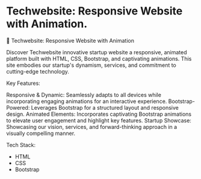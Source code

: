 # Techwebsite: Responsive Website with Animation.

🚀 Techwebsite: Responsive Website with Animation

Discover Techwebsite innovative startup website a responsive, animated platform built with HTML, CSS, Bootstrap, and captivating animations. This site embodies our startup's dynamism, services, and commitment to cutting-edge technology.

Key Features:

Responsive & Dynamic: Seamlessly adapts to all devices while incorporating engaging animations for an interactive experience.
Bootstrap-Powered: Leverages Bootstrap for a structured layout and responsive design.
Animated Elements: Incorporates captivating Bootstrap animations to elevate user engagement and highlight key features.
Startup Showcase: Showcasing our vision, services, and forward-thinking approach in a visually compelling manner.


Tech Stack:
- HTML
- CSS
- Bootstrap
